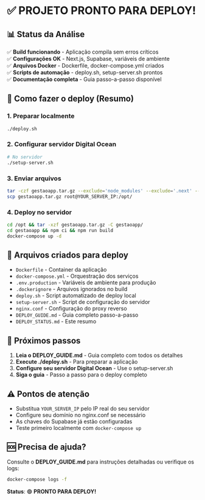 # ✅ PROJETO PRONTO PARA DEPLOY!

## 📊 Status da Análise
✅ **Build funcionando** - Aplicação compila sem erros críticos  
✅ **Configurações OK** - Next.js, Supabase, variáveis de ambiente  
✅ **Arquivos Docker** - Dockerfile, docker-compose.yml criados  
✅ **Scripts de automação** - deploy.sh, setup-server.sh prontos  
✅ **Documentação completa** - Guia passo-a-passo disponível

## 🚀 Como fazer o deploy (Resumo)

### 1. Preparar localmente
```bash
./deploy.sh
```

### 2. Configurar servidor Digital Ocean
```bash
# No servidor
./setup-server.sh
```

### 3. Enviar arquivos
```bash
tar -czf gestaoapp.tar.gz --exclude='node_modules' --exclude='.next' --exclude='.git' .
scp gestaoapp.tar.gz root@YOUR_SERVER_IP:/opt/
```

### 4. Deploy no servidor
```bash
cd /opt && tar -xzf gestaoapp.tar.gz -C gestaoapp/
cd gestaoapp && npm ci && npm run build
docker-compose up -d
```

## 📁 Arquivos criados para deploy
- `Dockerfile` - Container da aplicação
- `docker-compose.yml` - Orquestração dos serviços
- `.env.production` - Variáveis de ambiente para produção
- `.dockerignore` - Arquivos ignorados no build
- `deploy.sh` - Script automatizado de deploy local
- `setup-server.sh` - Script de configuração do servidor
- `nginx.conf` - Configuração do proxy reverso
- `DEPLOY_GUIDE.md` - Guia completo passo-a-passo
- `DEPLOY_STATUS.md` - Este resumo

## 🎯 Próximos passos
1. **Leia o DEPLOY_GUIDE.md** - Guia completo com todos os detalhes
2. **Execute ./deploy.sh** - Para preparar a aplicação
3. **Configure seu servidor Digital Ocean** - Use o setup-server.sh
4. **Siga o guia** - Passo a passo para o deploy completo

## ⚠️ Pontos de atenção
- Substitua `YOUR_SERVER_IP` pelo IP real do seu servidor
- Configure seu domínio no nginx.conf se necessário  
- As chaves do Supabase já estão configuradas
- Teste primeiro localmente com `docker-compose up`

## 🆘 Precisa de ajuda?
Consulte o **DEPLOY_GUIDE.md** para instruções detalhadas ou verifique os logs:
```bash
docker-compose logs -f
```

**Status**: 🟢 **PRONTO PARA DEPLOY!**
